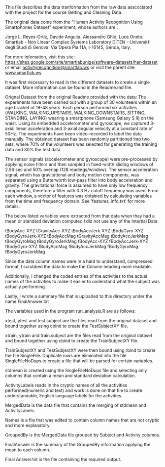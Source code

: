 This file describes the data tranformation from the raw data asscociated with the project for the course Getting and Cleaning Data.

The original data come from the "Human Activity Recognition Using Smartphones Dataset" experiment, whose authors are :

Jorge L. Reyes-Ortiz, Davide Anguita, Alessandro Ghio, Luca Oneto. Smartlab - Non Linear Complex Systems Laboratory DITEN - Universit‡ degli Studi di Genova. Via Opera Pia 11A, I-16145, Genoa, Italy.

For more infomation, visit this site: https://sites.google.com/site/smartlabunige/software-datasets/har-dataset 
or email activityrecognition@smartlab.ws 
or visit the parent site: www.smartlab.ws

It was first necessary to read in the different datasets to create a single dataset.  More information can be found in the Readme.md file.

Orignal Dataset from the original Readme provided with the data:
The experiments have been carried out with a group of 30 volunteers within an age bracket of 19-48 years. Each person performed six activities (WALKING, WALKING_UPSTAIRS, WALKING_DOWNSTAIRS, SITTING, STANDING, LAYING) wearing a smartphone (Samsung Galaxy S II) on the waist. Using its embedded accelerometer and gyroscope, we captured 3-axial linear acceleration and 3-axial angular velocity at a constant rate of 50Hz. The experiments have been video-recorded to label the data manually. The obtained dataset has been randomly partitioned into two sets, where 70% of the volunteers was selected for generating the training data and 30% the test data. 

The sensor signals (accelerometer and gyroscope) were pre-processed by applying noise filters and then sampled in fixed-width sliding windows of 2.56 sec and 50% overlap (128 readings/window). The sensor acceleration signal, which has gravitational and body motion components, was separated using a Butterworth low-pass filter into body acceleration and gravity. The gravitational force is assumed to have only low frequency components, therefore a filter with 0.3 Hz cutoff frequency was used. From each window, a vector of features was obtained by calculating variables from the time and frequency domain. See 'features_info.txt' for more details.

The below listed variables were extracted from that data when they had a mean or standard deviation computed  I did not use any of the Intertial Data:

tBodyAcc-XYZ
tGravityAcc-XYZ
tBodyAccJerk-XYZ
tBodyGyro-XYZ
tBodyGyroJerk-XYZ
tBodyAccMag
tGravityAccMag
tBodyAccJerkMag
tBodyGyroMag
tBodyGyroJerkMag
fBodyAcc-XYZ
fBodyAccJerk-XYZ
fBodyGyro-XYZ
fBodyAccMag
fBodyAccJerkMag
fBodyGyroMag
fBodyGyroJerkMag 

Since the data column names were in a hard to understand, compressed format, I scrubbed the data to make the Column heading more readable.

Additionally, I changed the coded entries of the activities to the actual names of the activities to make it easier to understand what the subject was actually performing.

Lastly, I wrote a summary file that is uploaded to this directory under the name FinalAnswer.txt

The variables used in the program run_analysis.R are as follows:

xtest, ytest and test.subject are the files read from the original dataset and bound together using cbind to create the TestSubjectXY file.

xtrain, ytrain and train.subject are the files read from the original dataset and bound together using cbind to create the TrainSubjectXY file.

TrainSubjectXY and TestSubjectXY were then bound using rbind to create the file SingleFile.  Duplicate rows are eliminated into the file SingleFileNoDups to create a file that will be parsed for certain variables.

stdmean is created using the SingleFileNoDups file and selecting only columns that contain a mean and standard deviation calculation.

ActivityLabels reads in the cryptic names of all the activities performed(numeric and text) and work is done on that file to create understandable, English language labels for the activities.

MergedData is the data file that contains the merging of stdmean and ActivityLabels.

Names is a file that was edited to contain column names that are not cryptic and more explanatory.

GroupedBy is the MergedData file grouped by Subject and Activity columns.

FinalAnswer is the summary of the GroupedBy information applying the mean to each column.

Final Answer.txt is the file containing the required output.



